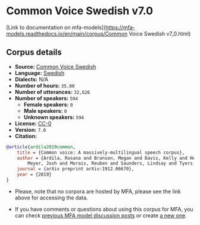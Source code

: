 
# Common Voice Swedish v7.0

[Link to documentation on mfa-models](https://mfa-models.readthedocs.io/en/main/corpus/Common Voice Swedish v7_0.html)

## Corpus details

- **Source:** [Common Voice Swedish](https://voice.mozilla.org/en/datasets)
- **Language:** [Swedish](https://en.wikipedia.org/wiki/Swedish_language)
- **Dialects:** N/A
- **Number of hours:** `35.00`
- **Number of utterances:** `32,626`
- **Number of speakers:** `594`
  - **Female speakers:** `0`
  - **Male speakers:** `0`
  - **Unknown speakers:** `594`
- **License:** [CC-0](https://creativecommons.org/publicdomain/zero/1.0/)
- **Version:** `7.0`
- **Citation:**
```bibtex
@article{ardila2019common,
	title = {Common voice: A massively-multilingual speech corpus},
	author = {Ardila, Rosana and Branson, Megan and Davis, Kelly and Henretty, Michael and Kohler, Michael and
		Meyer, Josh and Morais, Reuben and Saunders, Lindsay and Tyers, Francis M and Weber, Gregor},
	journal = {arXiv preprint arXiv:1912.06670},
	year = {2019}
}
```

- Please, note that no corpora are hosted by MFA, please see the link above for accessing the data.

- If you have comments or questions about using this corpus for MFA, you can check [previous MFA model discussion posts](https://github.com/MontrealCorpusTools/mfa-models/discussions?discussions_q=Common+Voice+Swedish+v7.0) or create [a new one](https://github.com/MontrealCorpusTools/mfa-models/discussions/new).
